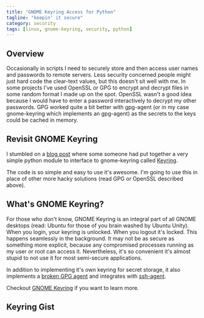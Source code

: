 ```yaml
---
title: "GNOME Keyring Access for Python"
tagline: "keepin' it secure"
category: security
tags: [linux, gnome-keyring, security, python]
---
```


Overview
--------

Occasionally in scripts I need to securely store and then access user names and passwords to remote servers.  Less security concerned people might just hard code the clear-text values, but this doesn't sit well with me.  In some projects I've used OpenSSL or GPG to encrypt and decrypt files in some random format I made up on the spot.  OpenSSL wasn't a good idea because I would have to enter a password interactively to decrypt my other passwords.  GPG worked quite a bit better with gpg-agent (or in my case gnome-keyring which implements an gpg-agent) as the secrets to the keys could be cached in memory.


Revisit GNOME Keyring
---------------------

I stumbled on a [blog post](http://www.rittau.org/blog/20070726-01) where some someone had put together a very simple python module to interface to gnome-keyring called [Keyring](http://www.rittau.org/gnome/python/keyring.py).

The code is so simple and easy to use it's awesome.  I'm going to use this in place of other more hacky solutions (read GPG or OpenSSL described above).


What's GNOME Keyring?
---------------------

For those who don't know, GNOME Keyring is an integral part of all GNOME desktops (read: Ubuntu for those of you brain washed by Ubuntu Unity).  When you login, your keyring is unlocked.  When you logout it's locked.  This happens seamlessly in the background.  It may not be as secure as something more explicit, because any compromised processes running as my user or root can access it. Nevertheless, it's so convenient it's almost stupid to not use it for most semi-secure applications.

In addition to implementing it's own keyring for secret storage, it also implements a [broken GPG agent](/linux/2013/05/06/Ubuntu-13.04-gpg-issues/) and integrates with [ssh-agent](http://en.wikipedia.org/wiki/Ssh-agent).

Checkout [GNOME Keyring](https://live.gnome.org/GnomeKeyring) if you want to learn more.


Keyring Gist
------------

<script src="https://gist.github.com/kylemanna/5574193.js"></script>
